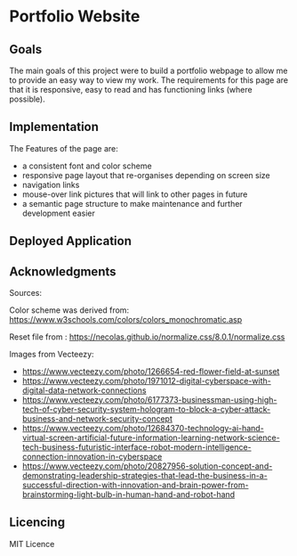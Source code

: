 # Portfolio Website

## Goals

The main goals of this project were to build a portfolio webpage to allow me to provide an easy way to view my work. 
The requirements for this page are that it is responsive, easy to read and has functioning links (where possible).

## Implementation

The Features of the page are:

- a consistent font and color scheme
- responsive page layout that re-organises depending on screen size
- navigation links
- mouse-over link pictures that will link to other pages in future
- a semantic page structure to make maintenance and further development easier

## Deployed Application



## Acknowledgments

Sources:

Color scheme was derived from: https://www.w3schools.com/colors/colors_monochromatic.asp

Reset file from : https://necolas.github.io/normalize.css/8.0.1/normalize.css

Images from Vecteezy:
- https://www.vecteezy.com/photo/1266654-red-flower-field-at-sunset
- https://www.vecteezy.com/photo/1971012-digital-cyberspace-with-digital-data-network-connections
- https://www.vecteezy.com/photo/6177373-businessman-using-high-tech-of-cyber-security-system-hologram-to-block-a-cyber-attack-business-and-network-security-concept
- https://www.vecteezy.com/photo/12684370-technology-ai-hand-virtual-screen-artificial-future-information-learning-network-science-tech-business-futuristic-interface-robot-modern-intelligence-connection-innovation-in-cyberspace
- https://www.vecteezy.com/photo/20827956-solution-concept-and-demonstrating-leadership-strategies-that-lead-the-business-in-a-successful-direction-with-innovation-and-brain-power-from-brainstorming-light-bulb-in-human-hand-and-robot-hand

## Licencing

MIT Licence